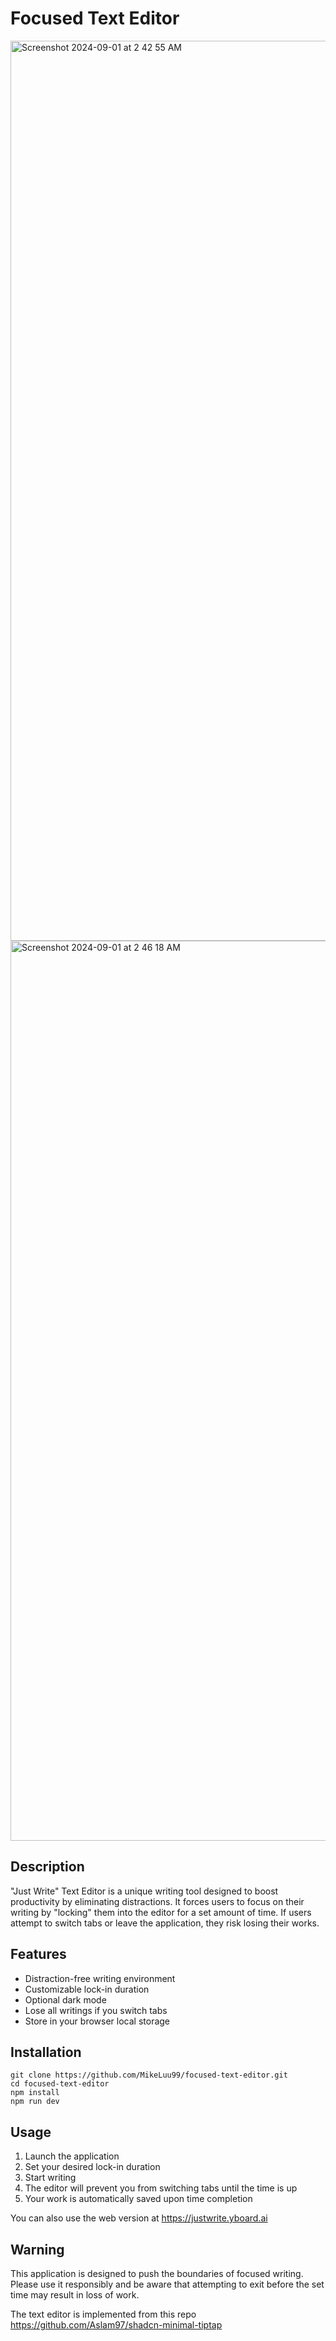 # Focused Text Editor
<img width="1440" alt="Screenshot 2024-09-01 at 2 42 55 AM" src="https://github.com/user-attachments/assets/ea2d9aa0-1bb5-43b9-901f-58cd85c35404">

<img width="1440" alt="Screenshot 2024-09-01 at 2 46 18 AM" src="https://github.com/user-attachments/assets/7e0678ed-c7b0-42be-9c2e-4b1bdb9c6f3b">

## Description

"Just Write" Text Editor is a unique writing tool designed to boost productivity by eliminating distractions. It forces users to focus on their writing by "locking" them into the editor for a set amount of time. If users attempt to switch tabs or leave the application, they risk losing their works.

## Features

- Distraction-free writing environment
- Customizable lock-in duration
- Optional dark mode
- Lose all writings if you switch tabs
- Store in your browser local storage

## Installation

```
git clone https://github.com/MikeLuu99/focused-text-editor.git
cd focused-text-editor
npm install
npm run dev
```

## Usage

1. Launch the application
2. Set your desired lock-in duration
3. Start writing
4. The editor will prevent you from switching tabs until the time is up
5. Your work is automatically saved upon time completion

You can also use the web version at https://justwrite.yboard.ai

## Warning

This application is designed to push the boundaries of focused writing. Please use it responsibly and be aware that attempting to exit before the set time may result in loss of work.

The text editor is implemented from this repo https://github.com/Aslam97/shadcn-minimal-tiptap

